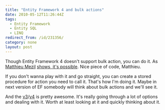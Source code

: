 ```yaml
---
title: "Entity Framework 4 and bulk actions"
date: 2010-05-12T11:26:44Z
tags:
  - Entity Framework
  - Entity SQL
  - LINQ
redirect_from: /id/231356/
category: none
layout: post
---
```

Though Entity Framework 4 doesn't support bulk action, you can do it. As [Matthieu Mezil][1] [shows, it's possible][2]. Nice piece of code, Matthieu.

If you don't wanna play with it and go straight, you can create a stored procedure for action you need to call it. That's how I'm doing it. Maybe in next version of EF somebody will think about bulk actions and we'll see it.

And the [v3][3]/[v4][4] is pretty awesome. It's really going through a lot of options and dealing with it. Worth at least looking at it and quickly thinking about it.

[1]: http://msmvps.com/blogs/matthieu
[2]: http://msmvps.com/blogs/matthieu/archive/2010/05/12/bulk-delete-with-ef4.aspx
[3]: http://msmvps.com/blogs/matthieu/archive/2010/05/21/bulk-delete-v3.aspx
[4]: http://msmvps.com/blogs/matthieu/archive/2010/05/27/bulk-delete-v4.aspx